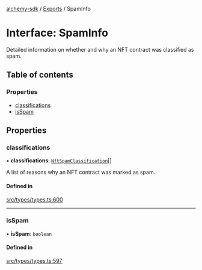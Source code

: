 [alchemy-sdk](../README.md) / [Exports](../modules.md) / SpamInfo

# Interface: SpamInfo

Detailed information on whether and why an NFT contract was classified as spam.

## Table of contents

### Properties

- [classifications](SpamInfo.md#classifications)
- [isSpam](SpamInfo.md#isspam)

## Properties

### classifications

• **classifications**: [`NftSpamClassification`](../enums/NftSpamClassification.md)[]

A list of reasons why an NFT contract was marked as spam.

#### Defined in

[src/types/types.ts:600](https://github.com/alchemyplatform/alchemy-sdk-js/blob/46e9716/src/types/types.ts#L600)

___

### isSpam

• **isSpam**: `boolean`

#### Defined in

[src/types/types.ts:597](https://github.com/alchemyplatform/alchemy-sdk-js/blob/46e9716/src/types/types.ts#L597)
